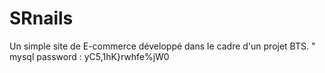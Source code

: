 # SRnails
Un simple site de E-commerce développé dans le cadre d'un projet BTS.
"
mysql password : yC5,1hK}rwhfe%jW0